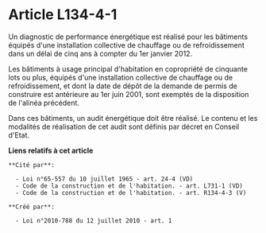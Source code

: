 # Article L134-4-1

Un diagnostic de performance énergétique est réalisé pour les bâtiments équipés d'une installation collective de chauffage ou
de refroidissement dans un délai de cinq ans à compter du 1er janvier 2012. 

Les bâtiments à usage principal d'habitation en copropriété de cinquante lots ou plus, équipés d'une installation collective
de chauffage ou de refroidissement, et dont la date de dépôt de la demande de permis de construire est antérieure au 1er juin
2001, sont exemptés de la disposition de l'alinéa précédent. 

Dans ces bâtiments, un audit énergétique doit être réalisé. Le contenu et les modalités de réalisation de cet audit sont
définis par décret en Conseil d'Etat.

**Liens relatifs à cet article**

	**Cité par**:

	  - Loi n°65-557 du 10 juillet 1965 - art. 24-4 (VD)
	  - Code de la construction et de l'habitation. - art. L731-1 (VD)
	  - Code de la construction et de l'habitation. - art. R134-4-3 (V)

	**Créé par**:

	  - Loi n°2010-788 du 12 juillet 2010 - art. 1
